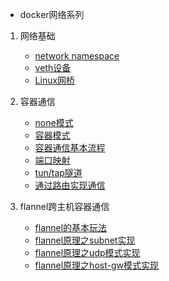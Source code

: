 - docker网络系列

1. 网络基础
   - [network namespace](系列文章/docker/docker网络之namespace.md)      
   - [veth设备](系列文章/docker/docker网络之veth设备.md)
   - [Linux网桥](系列文章/docker/docker网络之网桥.md)


2. 容器通信
   - [none模式](系列文章/docker/docker网络之none模式.md)
   - [容器模式](系列文章/docker/docker网络之容器模式.md)
   - [容器通信基本流程](系列文章/docker/docker网络之容器通信基本流程.md)
   - [端口映射](系列文章/docker/docker网络之端口映射.md)
   - [tun/tap隧道](系列文章/docker/docker网络之tun-tap隧道.md)
   - [通过路由实现通信](系列文章/docker/docker网络之通过路由通信.md)

3. flannel跨主机容器通信
   - [flannel的基本玩法](系列文章/docker/flannel的基本思路.md)
   - [flannel原理之subnet实现](系列文章/docker/flannel原理之subnet.md)
   - [flannel原理之udp模式实现](系列文章/docker/flannel原理之udp模式.md)
   - [flannel原理之host-gw模式实现](系列文章/docker/flannel原理之host-gw模式.md)

